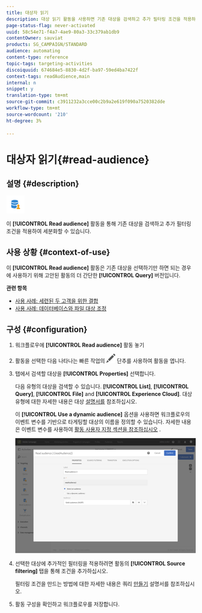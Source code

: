 ```yaml
---
title: 대상자 읽기
description: 대상 읽기 활동을 사용하면 기존 대상을 검색하고 추가 필터링 조건을 적용하여 대상을 세분화할 수 있습니다.
page-status-flag: never-activated
uuid: 58c54e71-f4a7-4ae9-80a3-33c379ab1db9
contentOwner: sauviat
products: SG_CAMPAIGN/STANDARD
audience: automating
content-type: reference
topic-tags: targeting-activities
discoiquuid: 674684e5-8830-4d2f-ba97-59ed4ba7422f
context-tags: readAudience,main
internal: n
snippet: y
translation-type: tm+mt
source-git-commit: c3911232a3cce00c2b9a2e619f090a7520382dde
workflow-type: tm+mt
source-wordcount: '210'
ht-degree: 3%

---
```



# 대상자 읽기{#read-audience}

## 설명 {#description}

![](assets/prefill.png)

이 **[!UICONTROL Read audience]** 활동을 통해 기존 대상을 검색하고 추가 필터링 조건을 적용하여 세분화할 수 있습니다.

## 사용 상황 {#context-of-use}

이 **[!UICONTROL Read audience]** 활동은 기존 대상을 선택하기만 하면 되는 경우에 사용하기 위해 고안된 활동의 더 간단한 **[!UICONTROL Query]** 버전입니다.

**관련 항목**

* [사용 사례: 세련된 두 고객을 위한 결합](../../automating/using/union-on-two-refined-audiences.md)
* [사용 사례: 데이터베이스와 파일 대상 조정](../../automating/using/reconcile-file-audience-with-database.md)

## 구성 {#configuration}

1. 워크플로우에 **[!UICONTROL Read audience]** 활동 놓기
1. 활동을 선택한 다음 나타나는 빠른 작업의 ![](assets/edit_darkgrey-24px.png) 단추를 사용하여 활동을 엽니다.
1. 탭에서 검색할 대상을 **[!UICONTROL Properties]** 선택합니다.

   다음 유형의 대상을 검색할 수 있습니다. **[!UICONTROL List]**, **[!UICONTROL Query]**, **[!UICONTROL File]** and **[!UICONTROL Experience Cloud]**. 대상 유형에 대한 자세한 내용은 대상 [설명서를](../../audiences/using/about-audiences.md) 참조하십시오.

   이 **[!UICONTROL Use a dynamic audience]** 옵션을 사용하면 워크플로우의 이벤트 변수를 기반으로 타게팅할 대상의 이름을 정의할 수 있습니다. 자세한 내용은 이벤트 변수를 사용하여 [활동 사용자 지정 섹션을 참조하십시오](../../automating/using/calling-a-workflow-with-external-parameters.md#customizing-activities-with-events-variables) .

   ![](assets/readaudience_activity1.png)

1. 선택한 대상에 추가적인 필터링을 적용하려면 활동의 **[!UICONTROL Source filtering]** 탭을 통해 조건을 추가하십시오.

   필터링 조건을 만드는 방법에 대한 자세한 내용은 쿼리 [만들기](../../automating/using/editing-queries.md#creating-queries) 설명서를 참조하십시오.

1. 활동 구성을 확인하고 워크플로우를 저장합니다.
